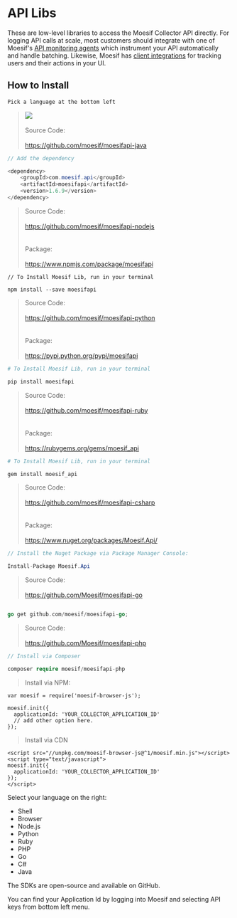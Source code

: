 # API Libs
These are low-level libraries to access the Moesif Collector API directly. For logging API calls at scale, most
customers should integrate with one of Moesif's <a href="https://www.moesif.com/implementation">API monitoring agents</a> which instrument your API automatically and handle batching. Likewise, Moesif has [client integrations](https://www.moesif.com/implementation/track-user-behaviors-with-browser?platform=browser) for tracking users and their actions in your UI.

## How to Install

```java
Pick a language at the bottom left
```

<blockquote class="lang-specific java">
<a href="https://search.maven.org/artifact/com.moesif.api/moesifapi">
  <img src="https://img.shields.io/maven-central/v/com.moesif.api/moesifapi">
</a>
<br><br>
Source Code:<br><br>
<a href="https://github.com/moesif/moesifapi-java">https://github.com/moesif/moesifapi-java</a>
</blockquote>

```java
// Add the dependency

<dependency>
	<groupId>com.moesif.api</groupId>
	<artifactId>moesifapi</artifactId>
	<version>1.6.9</version>
</dependency>
```
<blockquote class="lang-specific javascript--nodejs">
Source Code:<br><br>
<a href="https://github.com/moesif/moesifapi-nodejs">https://github.com/moesif/moesifapi-nodejs</a><br><br><br>
Package:<br><br>
<a href="https://www.npmjs.com/package/moesifapi">https://www.npmjs.com/package/moesifapi</a>
</blockquote>

```javascript--nodejs
// To Install Moesif Lib, run in your terminal

npm install --save moesifapi
```

<blockquote class="lang-specific python">
Source Code:<br><br>
<a href="https://github.com/moesif/moesifapi-python">https://github.com/moesif/moesifapi-python</a><br><br><br>
Package:<br><br>
<a href="https://pypi.python.org/pypi/moesifapi">https://pypi.python.org/pypi/moesifapi</a>
</blockquote>

```python
# To Install Moesif Lib, run in your terminal

pip install moesifapi
```

<blockquote class="lang-specific ruby">
Source Code:<br><br>
<a href="https://github.com/moesif/moesifapi-ruby">https://github.com/moesif/moesifapi-ruby</a></a><br><br><br>
Package:<br><br>
<a href="https://rubygems.org/gems/moesif_api">https://rubygems.org/gems/moesif_api</a>
</blockquote>

```ruby
# To Install Moesif Lib, run in your terminal

gem install moesif_api
```

<blockquote class="lang-specific csharp">
Source Code:<br><br>
<a href="https://github.com/moesif/moesifapi-csharp">https://github.com/moesif/moesifapi-csharp</a></a><br><br><br>
Package:<br><br>
<a href="https://www.nuget.org/packages/Moesif.Api/">https://www.nuget.org/packages/Moesif.Api/</a>
</blockquote>

```csharp
// Install the Nuget Package via Package Manager Console:

Install-Package Moesif.Api
```

<blockquote class="lang-specific go">
Source Code:<br><br>
<a href="https://github.com/Moesif/moesifapi-go">https://github.com/Moesif/moesifapi-go</a>
</blockquote>

```go

go get github.com/moesif/moesifapi-go;
```

<blockquote class="lang-specific php">
Source Code:<br><br>
<a href="https://github.com/Moesif/moesifapi-php">https://github.com/Moesif/moesifapi-php</a>
</blockquote>

```php
// Install via Composer

composer require moesif/moesifapi-php
```

<blockquote class="lang-specific javascript--browser">
Install via NPM:
</blockquote>

```javascript--browser
var moesif = require('moesif-browser-js');

moesif.init({
  applicationId: 'YOUR_COLLECTOR_APPLICATION_ID'
  // add other option here.
});
```

<blockquote class="lang-specific javascript--browser">
Install via CDN
</blockquote>

```javascript--browser
<script src="//unpkg.com/moesif-browser-js@^1/moesif.min.js"></script>
<script type="text/javascript">
moesif.init({
  applicationId: 'YOUR_COLLECTOR_APPLICATION_ID'
});
</script>
```

Select your language on the right:

* Shell
* Browser
* Node.js
* Python
* Ruby
* PHP
* Go
* C#
* Java

The SDKs are open-source and available on GitHub.

<aside class="notice">
You can find your Application Id by logging into Moesif
and selecting API keys from bottom left menu.
</aside>
